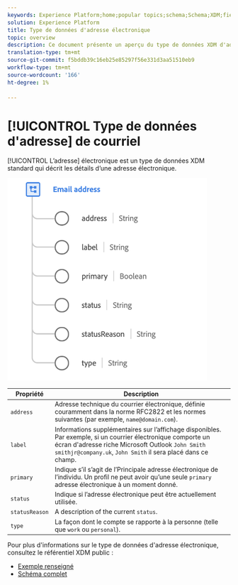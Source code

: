 ```yaml
---
keywords: Experience Platform;home;popular topics;schema;Schema;XDM;fields;schemas;Schemas;emailAddress;xdm:emailAddress;email;email address;datatype;data-type;data type;
solution: Experience Platform
title: Type de données d'adresse électronique
topic: overview
description: Ce document présente un aperçu du type de données XDM d'adresse électronique.
translation-type: tm+mt
source-git-commit: f5bddb39c16eb25e85297f56e331d3aa51510eb9
workflow-type: tm+mt
source-wordcount: '166'
ht-degree: 1%

---
```



# [!UICONTROL Type de données d&#39;adresse] de courriel

[!UICONTROL L’adresse] électronique est un type de données XDM standard qui décrit les détails d’une adresse électronique.

<img src="../images/data-types/email-address.png" width="450" /><br />

| Propriété | Description |
| --- | --- |
| `address` | Adresse technique du courrier électronique, définie couramment dans la norme RFC2822 et les normes suivantes (par exemple, `name@domain.com`). |
| `label` | Informations supplémentaires sur l’affichage disponibles. Par exemple, si un courrier électronique comporte un écran d&#39;adresse riche Microsoft Outlook `John Smith smithjr@company.uk`, `John Smith` il sera placé dans ce champ. |
| `primary` | Indique s’il s’agit de l’Principale adresse électronique de l’individu. Un profil ne peut avoir qu’une seule `primary` adresse électronique à un moment donné. |
| `status` | Indique si l’adresse électronique peut être actuellement utilisée. |
| `statusReason` | A description of the current `status`. |
| `type` | La façon dont le compte se rapporte à la personne (telle que `work` ou `personal`). |


Pour plus d&#39;informations sur le type de données d&#39;adresse électronique, consultez le référentiel XDM public :

* [Exemple renseigné](https://github.com/adobe/xdm/blob/master/components/datatypes/emailaddress.example.1.json)
* [Schéma complet](https://github.com/adobe/xdm/blob/master/components/datatypes/emailaddress.schema.json)